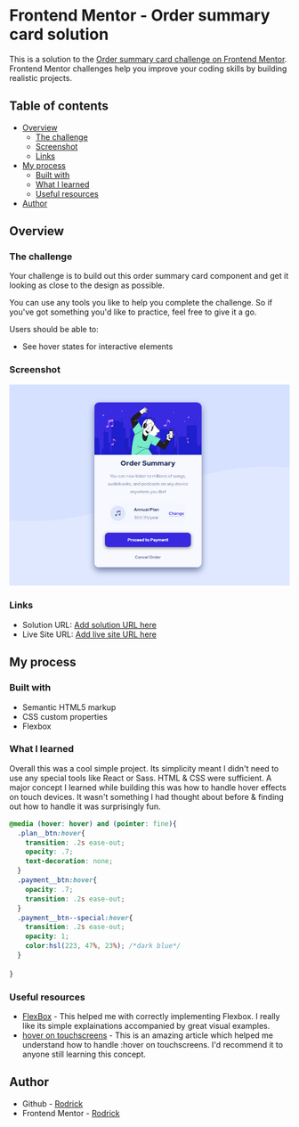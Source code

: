# Frontend Mentor - Order summary card solution

This is a solution to the [Order summary card challenge on Frontend Mentor](https://www.frontendmentor.io/challenges/order-summary-component-QlPmajDUj). Frontend Mentor challenges help you improve your coding skills by building realistic projects. 

## Table of contents

- [Overview](#overview)
  - [The challenge](#the-challenge)
  - [Screenshot](#screenshot)
  - [Links](#links)
- [My process](#my-process)
  - [Built with](#built-with)
  - [What I learned](#what-i-learned)
  - [Useful resources](#useful-resources)
- [Author](#author)

## Overview

### The challenge

Your challenge is to build out this order summary card component and get it looking as close to the design as possible.

You can use any tools you like to help you complete the challenge. So if you've got something you'd like to practice, feel free to give it a go.

Users should be able to:

- See hover states for interactive elements

### Screenshot

![Screenshot](images\Screenshot-Muisc-Shop.png)


### Links

- Solution URL: [Add solution URL here](https://your-solution-url.com)
- Live Site URL: [Add live site URL here](https://your-live-site-url.com)

## My process

### Built with

- Semantic HTML5 markup
- CSS custom properties
- Flexbox

### What I learned

Overall this was a cool simple project. Its simplicity meant I didn't
need to use any special tools like React or Sass. HTML & CSS were sufficient. A major concept I learned while building this was how to handle hover effects on touch devices. It wasn't something I had thought about before & finding out how to handle it was surprisingly fun.

```css
@media (hover: hover) and (pointer: fine){
  .plan__btn:hover{
    transition: .2s ease-out;
    opacity: .7;
    text-decoration: none;
  }
  .payment__btn:hover{
    opacity: .7;
    transition: .2s ease-out;
  }
  .payment__btn--special:hover{
    transition: .2s ease-out;
    opacity: 1;
    color:hsl(223, 47%, 23%); /*dark blue*/
  }

}
```

### Useful resources

- [FlexBox](https://css-tricks.com/snippets/css/a-guide-to-flexbox/) - This helped me with correctly implementing Flexbox. I really like its simple explainations accompanied by great visual examples.
- [hover on touchscreens](https://medium.com/@mezoistvan/finally-a-css-only-solution-to-hover-on-touchscreens-c498af39c31c) - This is an amazing article which helped me understand how to handle :hover on touchscreens. I'd recommend it to anyone still learning this concept.

## Author

- Github - [Rodrick](https://github.com/Rodrick-alt)
- Frontend Mentor - [Rodrick](https://www.frontendmentor.io/profile/Rodrick-alt)
